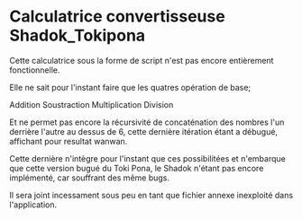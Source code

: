 # Calculatrice convertisseuse Shadok_Tokipona

Cette calculatrice sous la forme de script n'est pas encore entièrement fonctionnelle.

Elle ne sait pour l'instant faire que les quatres opération de base;

Addition
Soustraction
Multiplication
Division

Et ne permet pas encore la récursivité de concaténation des nombres l'un derrière l'autre au dessus de 6, cette dernière itération étant a débugué, affichant pour resultat wanwan.

Cette dernière n'intègre pour l'instant que ces possibilitées et n'embarque que cette version bugué du Toki Pona, le Shadok n'étant pas encore implémenté, car souffrant des même bugs.

Il sera joint incessament sous peu en tant que fichier annexe inexploité dans l'application.